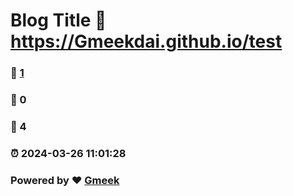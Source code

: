 # Blog Title :link: https://Gmeekdai.github.io/test 
### :page_facing_up: [1](https://Gmeekdai.github.io/test/tag.html) 
### :speech_balloon: 0 
### :hibiscus: 4 
### :alarm_clock: 2024-03-26 11:01:28 
### Powered by :heart: [Gmeek](https://github.com/Meekdai/Gmeek)
